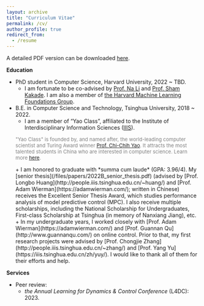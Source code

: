 ```yaml
---
layout: archive
title: "Curriculum Vitae"
permalink: /cv/
author_profile: true
redirect_from:
  - /resume
---
```


A detailed PDF version can be downloaded [here](/files/CV.pdf).

**Education**
+ PhD student in Computer Science, Harvard University, 2022 ~ TBD.
  + I am fortunate to be co-advised by [Prof. Na Li](https://nali.seas.harvard.edu/) and [Prof. Sham Kakade](https://sham.seas.harvard.edu/). I am also a member of [the Harvard Machine Learning Foundations Group](https://mlfoundations.org/).
+ B.E. in Computer Science and Technology, Tsinghua University, 2018 ~ 2022.
  + I am a member of “Yao Class”, affiliated to the Institute of Interdisciplinary Information Sciences ([IIIS](https://iiis.tsinghua.edu.cn/en/about/)).  
  <p style="embedding:4em"><font size="2" color="gray"> "Yao Class" is founded by, and named after, the world-leading computer scientist and Turing Award winner <a href="https://iiis.tsinghua.edu.cn/yao/">Prof. Chi-Chih Yao</a>. It attracts the most talented students in China who are interested in computer science. Learn more <a href="https://iiis.tsinghua.edu.cn/en/yaoclass/">here</a>. </font></p>
  + I am honored to graduate with *summa cum laude* (GPA: 3.96/4). My [senior thesis](/files/papers/2022B_senior_thesis.pdf) (advised by [Prof. Longbo Huang](http://people.iiis.tsinghua.edu.cn/~huang/) and [Prof. Adam Wierman](https://adamwierman.com/); written in Chinese) receives the Excellent Senior Thesis Award, which studies performance analysis of model predictive control (MPC). I also receive multiple scholarships, including the National Scholarship for Undergraduates, First-class Scholarship at Tsinghua (in memory of Nanxiang Jiang), etc.
  + In my undergraduate years, I worked closely with [Prof. Adam Wierman](https://adamwierman.com/) and [Prof. Guannan Qu](http://www.guannanqu.com/) on online control. Prior to that, my first research projects were advised by [Prof. Chongjie Zhang](http://people.iiis.tsinghua.edu.cn/~zhang/) and [Prof. Yang Yu](https://iiis.tsinghua.edu.cn/zh/yuy/). I would like to thank all of them for their efforts and help.


**Services**
+ Peer review:
  + *the Annual Learning for Dynamics & Control Conference* (L4DC): 2023.